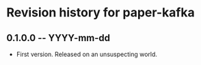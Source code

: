 # Revision history for paper-kafka

## 0.1.0.0 -- YYYY-mm-dd

* First version. Released on an unsuspecting world.
